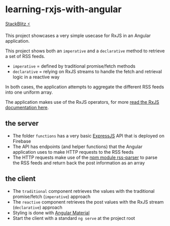 # learning-rxjs-with-angular

[StackBlitz ⚡️](https://stackblitz.com/edit/learning-rxjs-with-angular)

This project showcases a very simple usecase for RxJS in an Angular application.

This project shows both an `imperative` and a `declarative` method to retrieve a set of RSS feeds.
- `imperative` = defined by traditional promise/fetch methods
- `declarative` = relying on RxJS streams to handle the fetch and retrieval logic in a reactive way

In both cases, the application attempts to aggregate the different RSS feeds into one uniform array.

The application makes use of the RxJS operators, for more [read the RxJS documentation here](https://rxjs.dev/).

## the server
- The folder `functions` has a very basic [ExpressJS](https://expressjs.com/) API that is deployed on Firebase
- The API has endpoints (and helper functions) that the Angular application uses to make HTTP requests to the RSS feeds
- The HTTP requests make use of the [npm module rss-parser](https://www.npmjs.com/package/rss-parser) to parse the RSS feeds and return back the post information as an array

## the client
- The `traditional` component retrieves the values with the traditional promise/fetch (`imperative`) approach
- The `reactive` component retrieves the post values with the RxJS stream (`declarative`) approach
- Styling is done with [Angular Material](https://material.angular.io/)
- Start the client with a standard `ng serve` at the project root